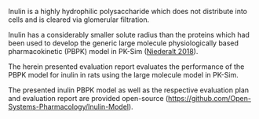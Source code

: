 Inulin is a highly hydrophilic polysaccharide which does not distribute into cells and is cleared via glomerular filtration. 

Inulin has a considerably smaller solute radius than the proteins which had been used to develop the generic large molecule physiologically based pharmacokinetic (PBPK) model in PK-Sim ([Niederalt 2018](#5-references)).   

The herein presented evaluation report evaluates the performance of the PBPK model for inulin in rats using the large molecule model in PK-Sim.

The presented inulin PBPK model as well as the respective evaluation plan and evaluation report are provided open-source (https://github.com/Open-Systems-Pharmacology/Inulin-Model).
